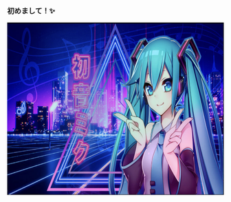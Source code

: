 ### 初めまして！✨

<p align="center">
  <img src="https://github.com/bidgeycodes/bidgeycodes/blob/main/SynthwaveMiku.png" alt="SynthwaveMiku" height="400">
</p>



<!--
**bidgeycodes/bidgeycodes** is a ✨ _special_ ✨ repository because its `README.md` (this file) appears on your GitHub profile.

Here are some ideas to get you started:

- 🔭 I’m currently working on ...
- 🌱 I’m currently learning ...
- 👯 I’m looking to collaborate on ...
- 🤔 I’m looking for help with ...
- 💬 Ask me about ...
- 📫 How to reach me: ...
- 😄 Pronouns: ...
- ⚡ Fun fact: ...
-->
